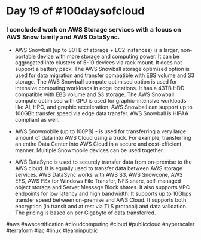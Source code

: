 # Day 19 of #100daysofcloud

### I concluded work on AWS Storage services with a focus on AWS Snow family and AWS DataSync.

- AWS Snowball (up to 80TB of storage + EC2 instances) is a larger, non-portable device with more storage and computing power. It can be aggregated into clusters of 5-10 devices via rack mount. It does not support a battery pack. The AWS Snowball storage optimised option is used for data migration and transfer compatible with EBS volume and S3 storage. The AWS Snowball compute optimised option is used for intensive computing workloads in edge locations. It has a 43TB HDD compatible with EBS volume and S3 storage. The AWS Snowball compute optimised with GPU is used for graphic-intensive workloads like AI, HPC, and graphic acceleration. AWS Snowball can support up to 100GBit transfer speed via edge data transfer. AWS Snowball is HIPAA compliant as well.

- AWS Snowmobile (up to 100PB) - is used for transferring a very large amount of data into AWS Cloud using a truck. For example, transferring an entire Data Center into AWS Cloud in a secure and cost-efficient manner. Multiple Snowmobile devices can be used together.

- AWS DataSync is used to securely transfer data from on-premise to the AWS cloud. It is equally used to transfer data between AWS storage services. AWS DataSync works with AWS S3, AWS Snowcone, AWS EFS, AWS FSx for Windows File Transfer, NFS share, self-managed object storage and Server Message Block shares. It also supports VPC endpoints for low latency and high bandwidth. It supports up to 10Gbps transfer speed between on-premise and AWS Cloud. It supports both encryption (in transit and at rest via TLS protocol) and data validation. The pricing is based on per Gigabyte of data transferred.

#aws #awscertification #cloudcomputing #cloud #publiccloud #hyperscaler #terraform #iac #linux #learninpublic

